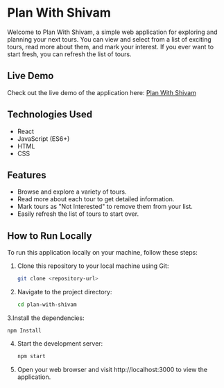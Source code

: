 # Plan With Shivam

Welcome to Plan With Shivam, a simple web application for exploring and planning your next tours. You can view and select from a list of exciting tours, read more about them, and mark your interest. If you ever want to start fresh, you can refresh the list of tours.

## Live Demo

Check out the live demo of the application here: [Plan With Shivam](https://plan-with-shivam.netlify.app/)

## Technologies Used

- React
- JavaScript (ES6+)
- HTML
- CSS

## Features

- Browse and explore a variety of tours.
- Read more about each tour to get detailed information.
- Mark tours as "Not Interested" to remove them from your list.
- Easily refresh the list of tours to start over.

## How to Run Locally

To run this application locally on your machine, follow these steps:

1. Clone this repository to your local machine using Git:

   ```bash
   git clone <repository-url>

   ```

2. Navigate to the project directory:

   ```bash
   cd plan-with-shivam
   ```

3.Install the dependencies:

    npm Install

4. Start the development server:

   ```bash
   npm start

   ```

5. Open your web browser and visit http://localhost:3000 to view the application.
